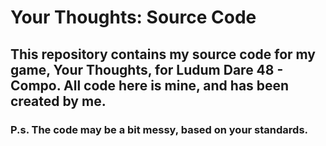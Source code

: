 # Your Thoughts: Source Code
## This repository contains my source code for my game, Your Thoughts, for Ludum Dare 48 - Compo. All code here is mine, and has been created by me.
### P.s. The code may be a bit messy, based on your standards.
